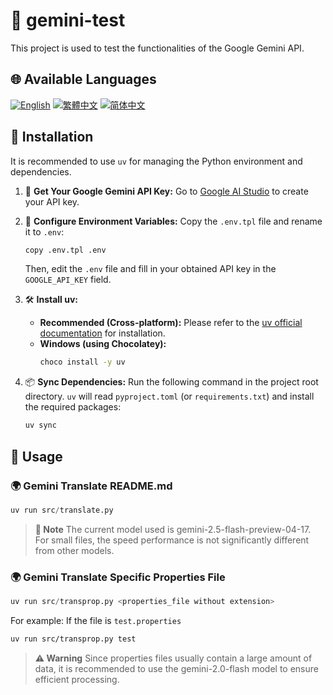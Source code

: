 # 🧪 gemini-test

This project is used to test the functionalities of the Google Gemini API.

## 🌐 Available Languages

[![English](https://img.shields.io/badge/English-Click-yellow)](README_en.md)
[![繁體中文](https://img.shields.io/badge/繁體中文-Click-orange)](README.md)
[![简体中文](https://img.shields.io/badge/简体中文-Click-green)](README_zh-CN.md)

## 🔧 Installation

It is recommended to use `uv` for managing the Python environment and dependencies.

1.  🔑 **Get Your Google Gemini API Key:**
    Go to [Google AI Studio](https://aistudio.google.com/apikey) to create your API key.

2.  📄 **Configure Environment Variables:**
    Copy the `.env.tpl` file and rename it to `.env`:
    ```bash
    copy .env.tpl .env
    ```
    Then, edit the `.env` file and fill in your obtained API key in the `GOOGLE_API_KEY` field.

3.  🛠️ **Install uv:**
    *   **Recommended (Cross-platform):** Please refer to the [uv official documentation](https://github.com/astral-sh/uv#installation) for installation.
    *   **Windows (using Chocolatey):**
        ```bash
        choco install -y uv
        ```

4.  📦 **Sync Dependencies:**
    Run the following command in the project root directory. `uv` will read `pyproject.toml` (or `requirements.txt`) and install the required packages:
    ```bash
    uv sync
    ```

## 🚀 Usage

### 🌍 Gemini Translate README.md
```python
uv run src/translate.py
```

> **📝 Note**
> The current model used is gemini-2.5-flash-preview-04-17. For small files, the speed performance is not significantly different from other models.

### 🌍 Gemini Translate Specific Properties File
```python
uv run src/transprop.py <properties_file without extension>
```
For example: If the file is `test.properties`
```bash
uv run src/transprop.py test
```

> **⚠️ Warning**
> Since properties files usually contain a large amount of data, it is recommended to use the gemini-2.0-flash model to ensure efficient processing.
